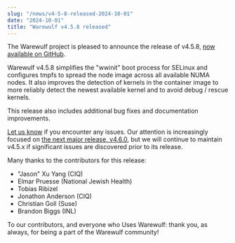 ```yaml
---
slug: "/news/v4-5-8-released-2024-10-01"
date: "2024-10-01"
title: "Warewulf v4.5.8 released"
---
```


The Warewulf project is pleased to announce the release of v4.5.8, [now
available on GitHub][1].

[1]: https://github.com/warewulf/warewulf/releases/tag/v4.5.8

Warewulf v4.5.8 simplifies the "wwinit" boot process for SELinux and configures
tmpfs to spread the node image across all available NUMA nodes. It also
improves the detection of kernels in the container image to more reliably
detect the newest available kernel and to avoid debug / rescue kernels.

This release also includes additional bug fixes and documentation improvements.

[Let us know][2] if you encounter any issues. Our attention is increasingly
focused on [the next major release, v4.6.0][3], but we will continue to
maintain v4.5.x if significant issues are discovered prior to its release.

[2]: https://github.com/warewulf/warewulf/issues/new/choose

[3]: https://github.com/warewulf/warewulf/milestone/7

Many thanks to the contributors for this release:

- "Jason" Xu Yang (CIQ)
- Elmar Pruesse (National Jewish Health)
- Tobias Ribizel
- Jonathon Anderson (CIQ)
- Christian Goll (Suse)
- Brandon Biggs (INL)

To our contributors, and everyone who Uses Warewulf: thank you, as always, for
being a part of the Warewulf community!
